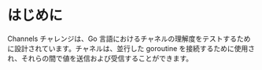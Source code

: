 # はじめに

Channels チャレンジは、Go 言語におけるチャネルの理解度をテストするために設計されています。チャネルは、並行した goroutine を接続するために使用され、それらの間で値を送信および受信することができます。
